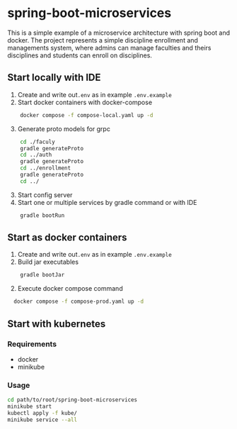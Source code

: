 # spring-boot-microservices
This is a simple example of a microservice architecture with spring boot and docker. 
The project represents a simple discipline enrollment and managements system, where admins can manage faculties and 
theirs disciplines and students can enroll on disciplines. 
## Start locally with IDE
1. Create and write out`.env` as in example `.env.example` 
2. Start docker containers with docker-compose
```bash
    docker compose -f compose-local.yaml up -d
```
3. Generate proto models for grpc
```bash
    cd ./faculy
    gradle generateProto
    cd ../auth
    gradle generateProto
    cd ../enrollment
    gradle generateProto
    cd ../
```
3. Start config server
4. Start one or multiple services by gradle command or with IDE
```bash
    gradle bootRun
```

## Start as docker containers
1. Create and write out`.env` as in example `.env.example`
2. Build jar executables
```bash
    gradle bootJar
```
2. Execute docker compose command
```bash
  docker compose -f compose-prod.yaml up -d
```

## Start with kubernetes
### Requirements
- docker
- minikube
### Usage
```bash
cd path/to/root/spring-boot-microservices
minikube start
kubectl apply -f kube/
minikube service --all

```